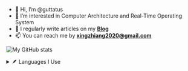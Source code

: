 - 👋 Hi, I’m @guttatus
- 👀 I’m interested in Computer Architecture and Real-Time Operating System
- 📝 I regularly write articles on my [**Blog**](https://guttatus.github.io/)
- 📫 You can reach me by **xingzhiang2020@gmail.com**

![My GitHub stats](https://github-readme-stats.vercel.app/api?username=guttatus&show_icons=true&theme=material-palenight)



<details>
  <summary>
   🪶  Languages I Use
  </summary>
  <br/>
  <img src="https://github-readme-stats.vercel.app/api/top-langs/?username=guttatus&theme=material-palenight"/>
</details>
